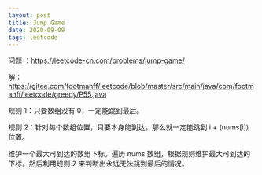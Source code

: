 ```yaml
---
layout: post
title: Jump Game
date: 2020-09-09
tags: leetcode
---
```


问题 ：https://leetcode-cn.com/problems/jump-game/

解：https://gitee.com/footmanff/leetcode/blob/master/src/main/java/com/footmanff/leetcode/greedy/P55.java

<!-- more -->

规则 1：只要数组没有 0，一定能跳到最后。

规则 2：针对每个数组位置，只要本身能到达，那么就一定能跳到 i + (nums[i]) 位置。

维护一个最大可到达的数组下标。遍历 nums 数组，根据规则维护最大可到达的下标。然后利用规则 2 来判断出永远无法跳到最后的情况。